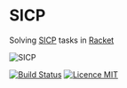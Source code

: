 # SICP
Solving [SICP](https://mitpress.mit.edu/sicp/) tasks in [Racket](https://racket-lang.org/)


![SICP](https://camo.githubusercontent.com/2d4115377584a4e97fcd8ba0f2d7e368bee77c2d/687474703a2f2f6d697470726573732e6d69742e6564752f736963702f67726170686963732f6d61696e2d62616e6e65722e676966)

[![Build Status](https://travis-ci.org/sashashakun/SICP.svg?branch=master)](https://travis-ci.org/sashashakun/SICP)
[![Licence MIT](https://img.shields.io/apm/l/vim-mode.svg)](https://opensource.org/licenses/MIT)
